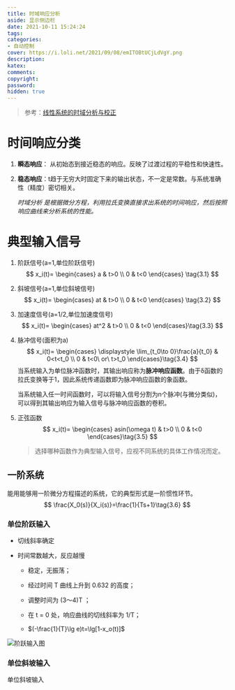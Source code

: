 ```yaml
---
title: 时域响应分析
aside: 显示侧边栏
date: 2021-10-11 15:24:24
tags:
categories:
- 自动控制
cover: https://i.loli.net/2021/09/08/emITOBtUCjLdVgY.png
description:
katex:
comments:
copyright:
password:
hidden: true
---
```


> 参考：[线性系统的时域分析与校正](http://mypage.just.edu.cn/_upload/article/files/2b/a6/1293c58149ed88fbbb90afec835d/91678a33-3de0-4889-8641-d6619a057df6.pdf)

# 时间响应分类

1. **瞬态响应**： 从初始态到接近稳态的响应。反映了过渡过程的平稳性和快速性。 

2. **稳态响应**：t趋于无穷大时固定下来的输出状态，不一定是常数。与系统准确性（精度）密切相关。

   *时域分析 是根据微分方程，利用拉氏变换直接求出系统的时间响应，然后按照响应曲线来分析系统的性能。*

# 典型输入信号

1. 阶跃信号(a=1,单位阶跃信号)
   $$
   x_i(t)=
   \begin{cases}
   a & t>0 \\
   0 & t<0
   \end{cases}
   \tag{3.1}
   $$
   
2. 斜坡信号(a=1,单位斜坡信号)
   $$
   x_i(t)=
   \begin{cases}
   at & t>0 \\
   0 & t<0
   \end{cases}
   \tag{3.2}
   $$
   
3. 加速度信号(a=1/2,单位加速度信号)
   $$
   x_i(t)=
   \begin{cases}
   at^2 & t>0 \\
   0 & t<0
   \end{cases}\tag{3.3}
   $$

4. 脉冲信号(面积为a)
   $$
   x_i(t)=
   \begin{cases}
   \displaystyle
   \lim_{t_0\to 0}\frac{a}{t_0} & 0<t<t_0 \\
   0 & t<0\ or\ t>t_0
   \end{cases}\tag{3.4}
   $$
   当系统输入为单位脉冲函数时，其输出响应称为**脉冲响应函数**。由于δ函数的拉氏变换等于1，因此系统传递函数即为脉冲响应函数的象函数。

   当系统输入任一时间函数时，可以将输入信号分割为n个脉冲(与微分类似)，可以得到其输出响应为输入信号与脉冲响应函数的卷积。

5. 正弦函数
   $$
   x_i(t)=
   \begin{cases}
   asin(\omega t) & t>0 \\
   0 & t<0
   \end{cases}\tag{3.5}
   $$

   > 选择哪种函数作为典型输入信号，应视不同系统的具体工作情况而定。

## 一阶系统

能用能够用一阶微分方程描述的系统，它的典型形式是一阶惯性环节。
$$
\frac{X_0(s)}{X_i(s)}=\frac{1}{Ts+1}\tag{3.6}
$$
### 单位阶跃输入

* 切线斜率确定

* 时间常数越大，反应越慢

  * 稳定，无振荡；

  * 经过时间 T 曲线上升到 0.632 的高度；

  * 调整时间为 (3～4)T ；

  * 在 t = 0 处，响应曲线的切线斜率为 1/T；

  * $(-\frac{1}{T}\lg e)t=\lg[1-x_o(t)]$

    

![阶跃输入图](https://i.loli.net/2021/10/11/xdTI3VfwEqLsvDM.png)

### 单位斜坡输入

单位斜坡输入
